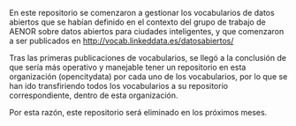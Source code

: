 En este repositorio se comenzaron a gestionar los vocabularios de datos abiertos que se habían definido en el contexto del grupo de trabajo de AENOR sobre datos abiertos para ciudades inteligentes, y que comenzaron a ser publicados en http://vocab.linkeddata.es/datosabiertos/

Tras las primeras publicaciones de vocabularios, se llegó a la conclusión de que sería más operativo y manejable tener un repositorio en esta organización (opencitydata) por cada uno de los vocabularios, por lo que se han ido transfiriendo todos los vocabularios a su repositorio correspondiente, dentro de esta organización.

Por esta razón, este repositorio será eliminado en los próximos meses.

